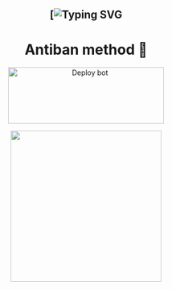 <div align="center">
 
 ## [![Typing SVG](https://readme-typing-svg.herokuapp.com?font=Rockstar-ExtraBold&color=FF0000&lines=WELCOME+TO+HERMIT+MD+WA+BOT+REPO.;CREATED+BY+BL+ROSHAN+XER🌚👀;DONT+FORK+THE+REPO😮‍💨🌼+JUST+CLICK+ON+DEPOLY+ENJOY🤍🖐🏻)
# Antiban method 🌚
<a href="https://dashboard.heroku.com/new-app?template=https://github.com/roshanyt6/hermit-deploy" target="blank"><img align="center" src="https://i.imgur.com/6rs61MY.png" alt="Deploy bot" height="112" width="310" /></a>

<p align="center">
  <a href="https://wa.me/919656968050">
    <img height="300" src="https://i.imgur.com/GHimyfQ.jpg">
  </a>
</p>






